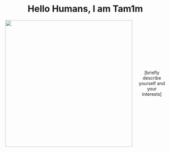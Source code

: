 <div id="header" align="center">
  <h1>Hello Humans, I am Tam1m</h1>
  <div style="display: flex; align-items: center; justify-content: center;">
    <img src="https://scontent.fdac24-4.fna.fbcdn.net/v/t39.30808-6/415529343_1797456664007800_8958318568135567153_n.jpg?_nc_cat=103&ccb=1-7&_nc_sid=3635dc&_nc_eui2=AeFciZcAR9XrugA5LHmFJDwVmQSRzA_xK8WZBJHMD_ErxRjzJyPckgQyNz5W96raox2o8Wg5mu-kaSBgaAw84glY&_nc_ohc=h8Z1dg8HZqYAX96hgFS&_nc_ht=scontent.fdac24-4.fna&oh=00_AfDWWR4KogO3ffYOlKVF1WEuUQHl4DON3DZx4ASvUe4qIQ&oe=65CABA8B" width="400" />
    <div style="margin-left: 20px;">
      <p>[briefly describe yourself and your interests]</p>
    </div>
  </div>
</div>
